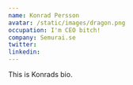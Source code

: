 ```yaml
---
name: Konrad Persson
avatar: /static/images/dragon.png
occupation: I'm CEO bitch!
company: Semurai.se
twitter: 
linkedin:
---
```

This is Konrads bio.
